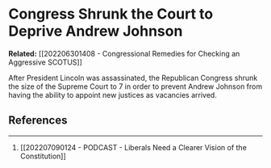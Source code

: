 # Congress Shrunk the Court to Deprive Andrew Johnson
**Related:** [[202206301408 - Congressional Remedies for Checking an Aggressive SCOTUS]]

After President Lincoln was assassinated, the Republican Congress shrunk the size of the Supreme Court to 7 in order to prevent Andrew Johnson from having the ability to appoint new justices as vacancies arrived. 

## References
---
1. [[202207090124 - PODCAST - Liberals Need a Clearer Vision of the Constitution]]